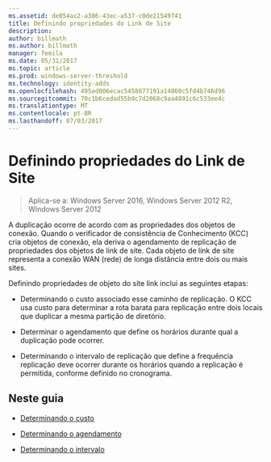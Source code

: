 ```yaml
---
ms.assetid: de054ac2-a386-43ec-a537-c0de21549741
title: Definindo propriedades do Link de Site
description: 
author: billmath
ms.author: billmath
manager: femila
ms.date: 05/31/2017
ms.topic: article
ms.prod: windows-server-threshold
ms.technology: identity-adds
ms.openlocfilehash: 495ed006ecac5458877191a14060c5fd4b746d96
ms.sourcegitcommit: 70c1b6cedad55b9c7d2068c9aa4891c6c533ee4c
ms.translationtype: MT
ms.contentlocale: pt-BR
ms.lasthandoff: 07/03/2017
---
```

# <a name="setting-site-link-properties"></a>Definindo propriedades do Link de Site

>Aplica-se a: Windows Server 2016, Windows Server 2012 R2, Windows Server 2012

A duplicação ocorre de acordo com as propriedades dos objetos de conexão. Quando o verificador de consistência de Conhecimento (KCC) cria objetos de conexão, ela deriva o agendamento de replicação de propriedades dos objetos de link de site. Cada objeto de link de site representa a conexão WAN (rede) de longa distância entre dois ou mais sites.  
  
Definindo propriedades de objeto do site link inclui as seguintes etapas:  
  
-   Determinando o custo associado esse caminho de replicação. O KCC usa custo para determinar a rota barata para replicação entre dois locais que duplicar a mesma partição de diretório.  
  
-   Determinar o agendamento que define os horários durante qual a duplicação pode ocorrer.  
  
-   Determinando o intervalo de replicação que define a frequência replicação deve ocorrer durante os horários quando a replicação é permitida, conforme definido no cronograma.  
  
## <a name="in-this-guide"></a>Neste guia  
  
-   [Determinando o custo](../../ad-ds/plan/Determining-the-Cost.md)  
  
-   [Determinando o agendamento](../../ad-ds/plan/Determining-the-Schedule.md)  
  
-   [Determinando o intervalo](../../ad-ds/plan/Determining-the-Interval.md)  
  


